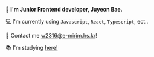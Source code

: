  
**👋 I'm Junior Frontend developer, Juyeon Bae.**

💻 I'm currently using `Javascript`, `React`, `Typescript`, ect..

📮 Contact me w2316@e-mirim.hs.kr!

📚 I'm studying <a href="https://startcp.tistory.com/"> here!</a>  
 

 
